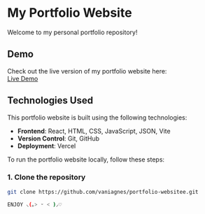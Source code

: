 # My Portfolio Website

Welcome to my personal portfolio repository!

## Demo

Check out the live version of my portfolio website here:  
[Live Demo](https://vania-portfolio-website.vercel.app/)

## Technologies Used

This portfolio website is built using the following technologies:

- **Frontend**: React, HTML, CSS, JavaScript, JSON, Vite
- **Version Control**: Git, GitHub
- **Deployment**: Vercel

To run the portfolio website locally, follow these steps:

### 1. Clone the repository

```bash
git clone https://github.com/vaniagnes/portfolio-websitee.git

ENJOY ⸜(｡˃ ᵕ ˂ )⸝♡

